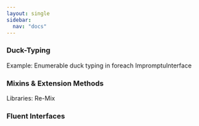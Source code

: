 ```yaml
---
layout: single
sidebar:
  nav: "docs"
---
```


### Duck-Typing

Example: Enumerable duck typing in foreach
ImpromptuInterface

### Mixins & Extension Methods
Libraries: Re-Mix
### Fluent Interfaces